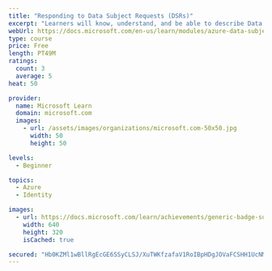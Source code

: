 ```yaml
---
title: "Responding to Data Subject Requests (DSRs)"
excerpt: "Learners will know, understand, and be able to describe Data Subject Requests (DSRs). They will also know how to manage DSRs on Azure and Microsoft 365."
webUrl: https://docs.microsoft.com/en-us/learn/modules/azure-data-subject-requests/
type: course
price: Free
length: PT49M
ratings:
  count: 3
  average: 5
heat: 50

provider:
  name: Microsoft Learn
  domain: microsoft.com
  images:
    - url: /assets/images/organizations/microsoft.com-50x50.jpg
      width: 50
      height: 50

levels:
  - Beginner

topics:
  - Azure
  - Identity

images:
  - url: https://docs.microsoft.com/learn/achievements/generic-badge-social.png
    width: 640
    height: 320
    isCached: true

secured: "Hb0KZMl1wBllRgEcGE6SSyCLSJ/XuTWKfzafaV1RoIBpHDgJOVaFCSHH1UcNMo/EyHnAUuJAeXdQtlJADuOmzyHfId+1UJKvTmyc1jEdvQakJgSxUqSMkQmEjod/rUJQULemP2OVlnLUQuRlxAA1ZZekScCZrmMMU2XVzYWk28vLe78JOCVb0ezBrx5cs3EAEGxaEE1vzHWsTr+44EB5HOqIePwOfuStuNkiOSecZlA/e+T5MS9hseSPOYXdasNtnIH4RY4Kwi1KwOiJySfsMT317UrzsWpgBQmkDihd6bEnMF0fvgJx2jjIxLHdQkGxpJA271ZvlODgtjGAUByIdQfzBqijXd+bPC/A05gdcz6AVAjnTHuuTe1bUmtnLBqwtPVZqC9CojKkkR7gb/JZDQp3rveSmXWpP7UQHIFeV3s=;9xdaqrteddxSO+TDQPriEw=="
---
```


